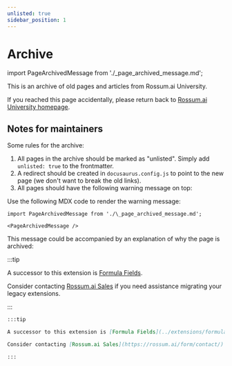 ```yaml
---
unlisted: true
sidebar_position: 1
---
```


# Archive

import PageArchivedMessage from './\_page_archived_message.md';

This is an archive of old pages and articles from Rossum.ai University.

If you reached this page accidentally, please return back to [Rossum.ai University homepage](/).

## Notes for maintainers

Some rules for the archive:

1. All pages in the archive should be marked as "unlisted". Simply add `unlisted: true` to the frontmatter.
1. A redirect should be created in `docusaurus.config.js` to point to the new page (we don't want to break the old links).
1. All pages should have the following warning message on top:

<PageArchivedMessage test="**a**" />

Use the following MDX code to render the warning message:

```text
import PageArchivedMessage from './\_page_archived_message.md';

<PageArchivedMessage />
```

This message could be accompanied by an explanation of why the page is archived:

:::tip

A successor to this extension is [Formula Fields](../extensions/formula-fields/index.md).

Consider contacting [Rossum.ai Sales](https://rossum.ai/form/contact/) if you need assistance migrating your legacy extensions.

:::

```markdown
:::tip

A successor to this extension is [Formula Fields](../extensions/formula-fields/index.md).

Consider contacting [Rossum.ai Sales](https://rossum.ai/form/contact/) if you need assistance migrating your legacy extensions.

:::
```
